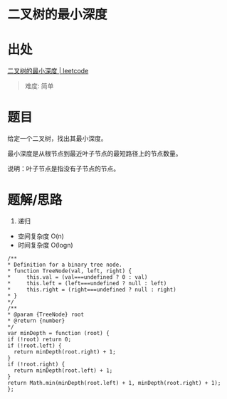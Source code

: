 # 二叉树的最小深度

# 出处

[二叉树的最小深度 | leetcode](https://leetcode-cn.com/problems/minimum-depth-of-binary-tree/)

> 难度: 简单

# 题目

给定一个二叉树，找出其最小深度。

最小深度是从根节点到最近叶子节点的最短路径上的节点数量。

说明：叶子节点是指没有子节点的节点。

# 题解/思路

1. 递归

- 空间复杂度 O(n)
- 时间复杂度 O(logn)

```
/**
* Definition for a binary tree node.
* function TreeNode(val, left, right) {
*     this.val = (val===undefined ? 0 : val)
*     this.left = (left===undefined ? null : left)
*     this.right = (right===undefined ? null : right)
* }
*/
/**
* @param {TreeNode} root
* @return {number}
*/
var minDepth = function (root) {
if (!root) return 0;
if (!root.left) {
  return minDepth(root.right) + 1;
}
if (!root.right) {
  return minDepth(root.left) + 1;
}
return Math.min(minDepth(root.left) + 1, minDepth(root.right) + 1);
};
```
